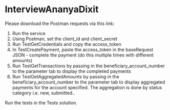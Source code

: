 # InterviewAnanyaDixit

Please download the Postman requests via this link: 


1. Run the service
2. Using Postman, set the client_id and client_secret
3. Run TestGetCredentials and copy the access_token
4. In TestCreatePayment, paste the access_token in the baseRequest JSON - complete the payment (do this multiple times with different amounts)
5. Run TestGetTransactions by passing in the beneficiary_account_number to the parameter tab to display the completed payments
6. Run TestGetAggregatedAmounts by passing in the beneficiary_account_number to the parameter tab to display aggregated payments for the account specified. The aggregation is done by status category i.e. new, submitted..

Run the tests in the Tests solution.
